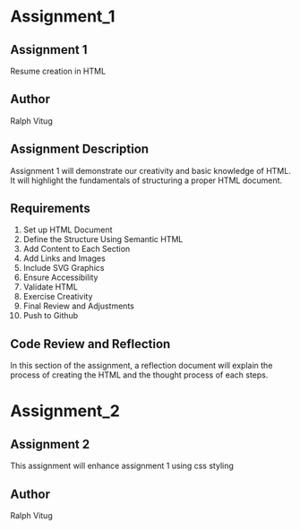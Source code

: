 # Assignment_1

## Assignment 1

Resume creation in HTML

## Author


Ralph Vitug


## Assignment Description

Assignment 1 will demonstrate our creativity and basic knowledge of HTML.
It will highlight the fundamentals of structuring a proper HTML document.

## Requirements

1. Set up HTML Document
2. Define the Structure Using Semantic HTML
3. Add Content to Each Section
4. Add Links and Images
5. Include SVG Graphics
6. Ensure Accessibility
7. Validate HTML
8. Exercise Creativity
9. Final Review and Adjustments
10. Push to Github

## Code Review and Reflection

In this section of the assignment, a reflection document will explain the process of creating the HTML and the thought process of each steps.

# Assignment_2

## Assignment 2

This assignment will enhance assignment 1 using css styling

## Author

Ralph Vitug